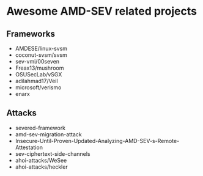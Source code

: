 # Awesome AMD-SEV related projects

## Frameworks
* AMDESE/linux-svsm
* coconut-svsm/svsm
* sev-vmi/00seven
* Freax13/mushroom
* OSUSecLab/vSGX
* adilahmad17/Veil
* microsoft/verismo
* enarx

## Attacks
* severed-framework
* amd-sev-migration-attack
* Insecure-Until-Proven-Updated-Analyzing-AMD-SEV-s-Remote-Attestation
* sev-ciphertext-side-channels
* ahoi-attacks/WeSee
* ahoi-attacks/heckler
